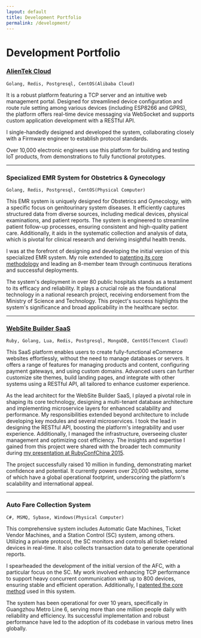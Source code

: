 ```yaml
---
layout: default
title: Development Portfolio
permalink: /development/
---
```


# Development Portfolio

### [AlienTek Cloud](https://cloud.alientek.com)

`Golang, Redis, Postgresql, CentOS(Alibaba Cloud)`

It is a robust platform featuring a TCP server and an intuitive web management portal. Designed for streamlined device configuration and route rule setting among various devices (including ESP8266 and GPRS), the platform offers real-time device messaging via WebSocket and supports custom application development with a RESTful API.

I single-handedly designed and developed the system, collaborating closely with a Firmware engineer to establish protocol standards.

Over 10,000 electronic engineers use this platform for building and testing IoT products, from demonstrations to fully functional prototypes.

---

### Specialized EMR System for Obstetrics & Gynecology

`Golang, Redis, Postgresql, CentOS(Physical Computer)`

This EMR system is uniquely designed for Obstetrics and Gynecology, with a specific focus on genitourinary system diseases. It efficiently captures structured data from diverse sources, including medical devices, physical examinations, and patient reports. The system is engineered to streamline patient follow-up processes, ensuring consistent and high-quality patient care. Additionally, it aids in the systematic collection and analysis of data, which is pivotal for clinical research and deriving insightful health trends.

I was at the forefront of designing and developing the initial version of this specialized EMR system. My role extended to [patenting its core methodology](https://patents.google.com/patent/CN107045591B/en) and leading an 8-member team through continuous iterations and successful deployments.

The system's deployment in over 80 public hospitals stands as a testament to its efficacy and reliability. It plays a crucial role as the foundational technology in a national research project, receiving endorsement from the Ministry of Science and Technology. This project's success highlights the system's significance and broad applicability in the healthcare sector.

---

### [WebSite Builder SaaS](https://youhaosuda.com)

`Ruby, Golang, Lua, Redis, Postgresql, MongoDB, CentOS(Tencent Cloud)`

This SaaS platform enables users to create fully-functional eCommerce websites effortlessly, without the need to manage databases or servers. It offers a range of features for managing products and content, configuring payment gateways, and using custom domains. Advanced users can further customize site themes, build landing pages, and integrate with other systems using a RESTful API, all tailored to enhance customer experience.

As the lead architect for the WebSite Builder SaaS, I played a pivotal role in shaping its core technology, designing a multi-tenant database architecture and implementing microservice layers for enhanced scalability and performance. My responsibilities extended beyond architecture to include developing key modules and several microservices. I took the lead in designing the RESTful API, boosting the platform's integrability and user experience. Additionally, I managed the infrastructure, overseeing cluster management and optimizing cost efficiency. The insights and expertise I gained from this project were shared with the broader tech community during [my presentation at RubyConfChina 2015](https://www.youtube.com/watch?v=kquYahLMuZo&ab_channel=RubyChina).

The project successfully raised 10 million in funding, demonstrating market confidence and potential. It currently powers over 20,000 websites, some of which have a global operational footprint, underscoring the platform's scalability and international appeal.

---

### Auto Fare Collection System

`C#, MSMQ, Sybase, Windows(Physical Computer)`

This comprehensive system includes Automatic Gate Machines, Ticket Vendor Machines, and a Station Control (SC) system, among others. Utilizing a private protocol, the SC monitors and controls all ticket-related devices in real-time. It also collects transaction data to generate operational reports.

I spearheaded the development of the initial version of the AFC, with a particular focus on the SC. My work involved enhancing TCP performance to support heavy concurrent communication with up to 800 devices, ensuring stable and efficient operation. Additionally, I [patented the core method](https://patents.google.com/patent/CN103218254B/en) used in this system.

The system has been operational for over 10 years, specifically in Guangzhou Metro Line 6, serving more than one million people daily with reliability and efficiency. Its successful implementation and robust performance have led to the adoption of its codebase in various metro lines globally.